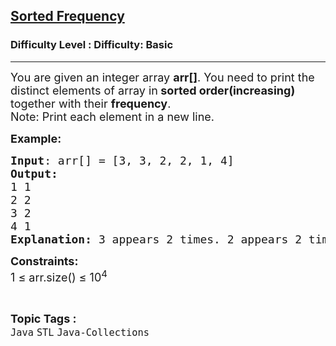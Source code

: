 <h2><a href="https://www.geeksforgeeks.org/problems/sorted-frequency/1?page=4&difficulty=Basic&status=unsolved&sortBy=accuracy">Sorted Frequency</a></h2><h3>Difficulty Level : Difficulty: Basic</h3><hr><div class="problems_problem_content__Xm_eO"><p><span style="font-size: 18px;">You are given an integer array <strong>arr[]</strong>. You need to print the distinct elements of array in<strong> sorted order(increasing)</strong> together with their <strong>frequency</strong>.<br>Note: Print each element in a new line.</span></p>
<p><span style="font-size: 18px;"><strong>Example:</strong></span></p>
<pre><span style="font-size: 18px;"><strong>Input</strong>: arr[] = [3, 3, 2, 2, 1, 4]
<strong>Output:<br></strong>1 1<br>2 2<br>3 2<br>4 1</span>
<span style="font-size: 18px;"><strong>Explanation: </strong>3 appears 2 times. 2 appears 2 times. 1 appears 1 time, and </span><span style="font-size: 18px;">4 appears 1 time. So in sorted order we write elements and </span><span style="font-size: 18px;">their frequencies.</span></pre>
<p><span style="font-size: 18px;"><strong>Constraints:</strong></span><br><span style="font-size: 18px;">1 ≤ arr.size() ≤ 10<sup>4</sup></span></p></div><br><p><span style=font-size:18px><strong>Topic Tags : </strong><br><code>Java</code>&nbsp;<code>STL</code>&nbsp;<code>Java-Collections</code>&nbsp;
